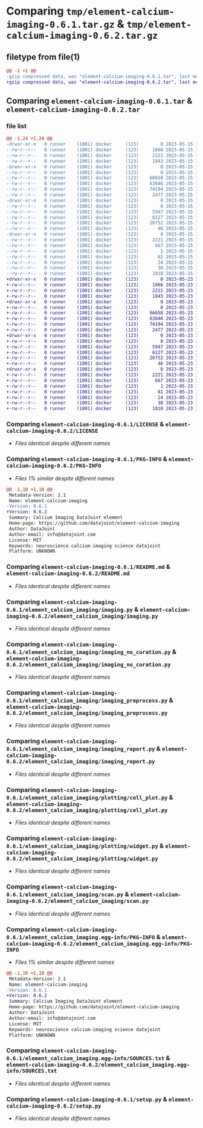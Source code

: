 # Comparing `tmp/element-calcium-imaging-0.6.1.tar.gz` & `tmp/element-calcium-imaging-0.6.2.tar.gz`

## filetype from file(1)

```diff
@@ -1 +1 @@
-gzip compressed data, was "element-calcium-imaging-0.6.1.tar", last modified: Mon May 15 16:51:37 2023, max compression
+gzip compressed data, was "element-calcium-imaging-0.6.2.tar", last modified: Tue May 23 14:13:08 2023, max compression
```

## Comparing `element-calcium-imaging-0.6.1.tar` & `element-calcium-imaging-0.6.2.tar`

### file list

```diff
@@ -1,24 +1,24 @@
-drwxr-xr-x   0 runner    (1001) docker     (123)        0 2023-05-15 16:51:37.617578 element-calcium-imaging-0.6.1/
--rw-r--r--   0 runner    (1001) docker     (123)     1066 2023-05-15 16:51:34.000000 element-calcium-imaging-0.6.1/LICENSE
--rw-r--r--   0 runner    (1001) docker     (123)     2221 2023-05-15 16:51:37.617578 element-calcium-imaging-0.6.1/PKG-INFO
--rw-r--r--   0 runner    (1001) docker     (123)     1843 2023-05-15 16:51:34.000000 element-calcium-imaging-0.6.1/README.md
-drwxr-xr-x   0 runner    (1001) docker     (123)        0 2023-05-15 16:51:37.617578 element-calcium-imaging-0.6.1/element_calcium_imaging/
--rw-r--r--   0 runner    (1001) docker     (123)        0 2023-05-15 16:51:34.000000 element-calcium-imaging-0.6.1/element_calcium_imaging/__init__.py
--rw-r--r--   0 runner    (1001) docker     (123)    66658 2023-05-15 16:51:34.000000 element-calcium-imaging-0.6.1/element_calcium_imaging/imaging.py
--rw-r--r--   0 runner    (1001) docker     (123)    63846 2023-05-15 16:51:34.000000 element-calcium-imaging-0.6.1/element_calcium_imaging/imaging_no_curation.py
--rw-r--r--   0 runner    (1001) docker     (123)    74194 2023-05-15 16:51:34.000000 element-calcium-imaging-0.6.1/element_calcium_imaging/imaging_preprocess.py
--rw-r--r--   0 runner    (1001) docker     (123)     2477 2023-05-15 16:51:34.000000 element-calcium-imaging-0.6.1/element_calcium_imaging/imaging_report.py
-drwxr-xr-x   0 runner    (1001) docker     (123)        0 2023-05-15 16:51:37.617578 element-calcium-imaging-0.6.1/element_calcium_imaging/plotting/
--rw-r--r--   0 runner    (1001) docker     (123)        0 2023-05-15 16:51:34.000000 element-calcium-imaging-0.6.1/element_calcium_imaging/plotting/__init__.py
--rw-r--r--   0 runner    (1001) docker     (123)     5947 2023-05-15 16:51:34.000000 element-calcium-imaging-0.6.1/element_calcium_imaging/plotting/cell_plot.py
--rw-r--r--   0 runner    (1001) docker     (123)     6127 2023-05-15 16:51:34.000000 element-calcium-imaging-0.6.1/element_calcium_imaging/plotting/widget.py
--rw-r--r--   0 runner    (1001) docker     (123)    26752 2023-05-15 16:51:34.000000 element-calcium-imaging-0.6.1/element_calcium_imaging/scan.py
--rw-r--r--   0 runner    (1001) docker     (123)       46 2023-05-15 16:51:34.000000 element-calcium-imaging-0.6.1/element_calcium_imaging/version.py
-drwxr-xr-x   0 runner    (1001) docker     (123)        0 2023-05-15 16:51:37.617578 element-calcium-imaging-0.6.1/element_calcium_imaging.egg-info/
--rw-r--r--   0 runner    (1001) docker     (123)     2221 2023-05-15 16:51:37.000000 element-calcium-imaging-0.6.1/element_calcium_imaging.egg-info/PKG-INFO
--rw-r--r--   0 runner    (1001) docker     (123)      667 2023-05-15 16:51:37.000000 element-calcium-imaging-0.6.1/element_calcium_imaging.egg-info/SOURCES.txt
--rw-r--r--   0 runner    (1001) docker     (123)        1 2023-05-15 16:51:37.000000 element-calcium-imaging-0.6.1/element_calcium_imaging.egg-info/dependency_links.txt
--rw-r--r--   0 runner    (1001) docker     (123)       61 2023-05-15 16:51:37.000000 element-calcium-imaging-0.6.1/element_calcium_imaging.egg-info/requires.txt
--rw-r--r--   0 runner    (1001) docker     (123)       24 2023-05-15 16:51:37.000000 element-calcium-imaging-0.6.1/element_calcium_imaging.egg-info/top_level.txt
--rw-r--r--   0 runner    (1001) docker     (123)       38 2023-05-15 16:51:37.617578 element-calcium-imaging-0.6.1/setup.cfg
--rw-r--r--   0 runner    (1001) docker     (123)     1010 2023-05-15 16:51:34.000000 element-calcium-imaging-0.6.1/setup.py
+drwxr-xr-x   0 runner    (1001) docker     (123)        0 2023-05-23 14:13:08.502443 element-calcium-imaging-0.6.2/
+-rw-r--r--   0 runner    (1001) docker     (123)     1066 2023-05-23 14:13:01.000000 element-calcium-imaging-0.6.2/LICENSE
+-rw-r--r--   0 runner    (1001) docker     (123)     2221 2023-05-23 14:13:08.502443 element-calcium-imaging-0.6.2/PKG-INFO
+-rw-r--r--   0 runner    (1001) docker     (123)     1843 2023-05-23 14:13:01.000000 element-calcium-imaging-0.6.2/README.md
+drwxr-xr-x   0 runner    (1001) docker     (123)        0 2023-05-23 14:13:08.502443 element-calcium-imaging-0.6.2/element_calcium_imaging/
+-rw-r--r--   0 runner    (1001) docker     (123)        0 2023-05-23 14:13:01.000000 element-calcium-imaging-0.6.2/element_calcium_imaging/__init__.py
+-rw-r--r--   0 runner    (1001) docker     (123)    66658 2023-05-23 14:13:01.000000 element-calcium-imaging-0.6.2/element_calcium_imaging/imaging.py
+-rw-r--r--   0 runner    (1001) docker     (123)    63846 2023-05-23 14:13:01.000000 element-calcium-imaging-0.6.2/element_calcium_imaging/imaging_no_curation.py
+-rw-r--r--   0 runner    (1001) docker     (123)    74194 2023-05-23 14:13:01.000000 element-calcium-imaging-0.6.2/element_calcium_imaging/imaging_preprocess.py
+-rw-r--r--   0 runner    (1001) docker     (123)     2477 2023-05-23 14:13:01.000000 element-calcium-imaging-0.6.2/element_calcium_imaging/imaging_report.py
+drwxr-xr-x   0 runner    (1001) docker     (123)        0 2023-05-23 14:13:08.502443 element-calcium-imaging-0.6.2/element_calcium_imaging/plotting/
+-rw-r--r--   0 runner    (1001) docker     (123)        0 2023-05-23 14:13:01.000000 element-calcium-imaging-0.6.2/element_calcium_imaging/plotting/__init__.py
+-rw-r--r--   0 runner    (1001) docker     (123)     5947 2023-05-23 14:13:01.000000 element-calcium-imaging-0.6.2/element_calcium_imaging/plotting/cell_plot.py
+-rw-r--r--   0 runner    (1001) docker     (123)     6127 2023-05-23 14:13:01.000000 element-calcium-imaging-0.6.2/element_calcium_imaging/plotting/widget.py
+-rw-r--r--   0 runner    (1001) docker     (123)    26752 2023-05-23 14:13:01.000000 element-calcium-imaging-0.6.2/element_calcium_imaging/scan.py
+-rw-r--r--   0 runner    (1001) docker     (123)       46 2023-05-23 14:13:01.000000 element-calcium-imaging-0.6.2/element_calcium_imaging/version.py
+drwxr-xr-x   0 runner    (1001) docker     (123)        0 2023-05-23 14:13:08.502443 element-calcium-imaging-0.6.2/element_calcium_imaging.egg-info/
+-rw-r--r--   0 runner    (1001) docker     (123)     2221 2023-05-23 14:13:08.000000 element-calcium-imaging-0.6.2/element_calcium_imaging.egg-info/PKG-INFO
+-rw-r--r--   0 runner    (1001) docker     (123)      667 2023-05-23 14:13:08.000000 element-calcium-imaging-0.6.2/element_calcium_imaging.egg-info/SOURCES.txt
+-rw-r--r--   0 runner    (1001) docker     (123)        1 2023-05-23 14:13:08.000000 element-calcium-imaging-0.6.2/element_calcium_imaging.egg-info/dependency_links.txt
+-rw-r--r--   0 runner    (1001) docker     (123)       61 2023-05-23 14:13:08.000000 element-calcium-imaging-0.6.2/element_calcium_imaging.egg-info/requires.txt
+-rw-r--r--   0 runner    (1001) docker     (123)       24 2023-05-23 14:13:08.000000 element-calcium-imaging-0.6.2/element_calcium_imaging.egg-info/top_level.txt
+-rw-r--r--   0 runner    (1001) docker     (123)       38 2023-05-23 14:13:08.502443 element-calcium-imaging-0.6.2/setup.cfg
+-rw-r--r--   0 runner    (1001) docker     (123)     1010 2023-05-23 14:13:01.000000 element-calcium-imaging-0.6.2/setup.py
```

### Comparing `element-calcium-imaging-0.6.1/LICENSE` & `element-calcium-imaging-0.6.2/LICENSE`

 * *Files identical despite different names*

### Comparing `element-calcium-imaging-0.6.1/PKG-INFO` & `element-calcium-imaging-0.6.2/PKG-INFO`

 * *Files 1% similar despite different names*

```diff
@@ -1,10 +1,10 @@
 Metadata-Version: 2.1
 Name: element-calcium-imaging
-Version: 0.6.1
+Version: 0.6.2
 Summary: Calcium Imaging DataJoint element
 Home-page: https://github.com/datajoint/element-calcium-imaging
 Author: DataJoint
 Author-email: info@datajoint.com
 License: MIT
 Keywords: neuroscience calcium-imaging science datajoint
 Platform: UNKNOWN
```

### Comparing `element-calcium-imaging-0.6.1/README.md` & `element-calcium-imaging-0.6.2/README.md`

 * *Files identical despite different names*

### Comparing `element-calcium-imaging-0.6.1/element_calcium_imaging/imaging.py` & `element-calcium-imaging-0.6.2/element_calcium_imaging/imaging.py`

 * *Files identical despite different names*

### Comparing `element-calcium-imaging-0.6.1/element_calcium_imaging/imaging_no_curation.py` & `element-calcium-imaging-0.6.2/element_calcium_imaging/imaging_no_curation.py`

 * *Files identical despite different names*

### Comparing `element-calcium-imaging-0.6.1/element_calcium_imaging/imaging_preprocess.py` & `element-calcium-imaging-0.6.2/element_calcium_imaging/imaging_preprocess.py`

 * *Files identical despite different names*

### Comparing `element-calcium-imaging-0.6.1/element_calcium_imaging/imaging_report.py` & `element-calcium-imaging-0.6.2/element_calcium_imaging/imaging_report.py`

 * *Files identical despite different names*

### Comparing `element-calcium-imaging-0.6.1/element_calcium_imaging/plotting/cell_plot.py` & `element-calcium-imaging-0.6.2/element_calcium_imaging/plotting/cell_plot.py`

 * *Files identical despite different names*

### Comparing `element-calcium-imaging-0.6.1/element_calcium_imaging/plotting/widget.py` & `element-calcium-imaging-0.6.2/element_calcium_imaging/plotting/widget.py`

 * *Files identical despite different names*

### Comparing `element-calcium-imaging-0.6.1/element_calcium_imaging/scan.py` & `element-calcium-imaging-0.6.2/element_calcium_imaging/scan.py`

 * *Files identical despite different names*

### Comparing `element-calcium-imaging-0.6.1/element_calcium_imaging.egg-info/PKG-INFO` & `element-calcium-imaging-0.6.2/element_calcium_imaging.egg-info/PKG-INFO`

 * *Files 1% similar despite different names*

```diff
@@ -1,10 +1,10 @@
 Metadata-Version: 2.1
 Name: element-calcium-imaging
-Version: 0.6.1
+Version: 0.6.2
 Summary: Calcium Imaging DataJoint element
 Home-page: https://github.com/datajoint/element-calcium-imaging
 Author: DataJoint
 Author-email: info@datajoint.com
 License: MIT
 Keywords: neuroscience calcium-imaging science datajoint
 Platform: UNKNOWN
```

### Comparing `element-calcium-imaging-0.6.1/element_calcium_imaging.egg-info/SOURCES.txt` & `element-calcium-imaging-0.6.2/element_calcium_imaging.egg-info/SOURCES.txt`

 * *Files identical despite different names*

### Comparing `element-calcium-imaging-0.6.1/setup.py` & `element-calcium-imaging-0.6.2/setup.py`

 * *Files identical despite different names*

